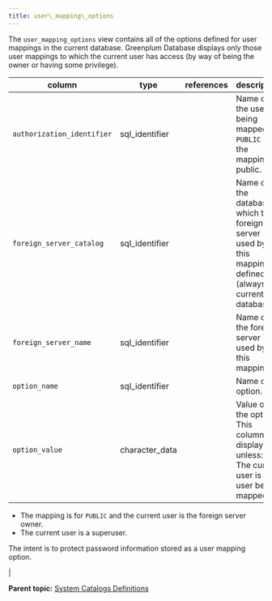 ```yaml
---
title: user\_mapping\_options 
---
```


The `user_mapping_options` view contains all of the options defined for user mappings in the current database. Greenplum Database displays only those user mappings to which the current user has access \(by way of being the owner or having some privilege\).

|column|type|references|description|
|------|----|----------|-----------|
|`authorization_identifier`|sql\_identifier| |Name of the user being mapped, or `PUBLIC` if the mapping is public.|
|`foreign_server_catalog`|sql\_identifier| |Name of the database in which the foreign server used by this mapping is defined \(always the current database\).|
|`foreign_server_name`|sql\_identifier| |Name of the foreign server used by this mapping.|
|`option_name`|sql\_identifier| |Name of an option.|
|`option_value`|character\_data| |Value of the option. This column will display null unless:-   The current user is the user being mapped.
-   The mapping is for `PUBLIC` and the current user is the foreign server owner.
-   The current user is a superuser.

 The intent is to protect password information stored as a user mapping option.

|

**Parent topic:** [System Catalogs Definitions](../system_catalogs/catalog_ref-html.html)


